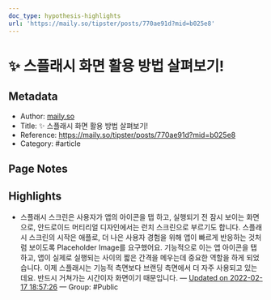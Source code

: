 ```yaml
---
doc_type: hypothesis-highlights
url: 'https://maily.so/tipster/posts/770ae91d?mid=b025e8'
---
```


# ✨ 스플래시 화면 활용 방법 살펴보기!

## Metadata
- Author: [maily.so]()
- Title: ✨ 스플래시 화면 활용 방법 살펴보기!
- Reference: https://maily.so/tipster/posts/770ae91d?mid=b025e8
- Category: #article

## Page Notes
## Highlights
- 스플래시 스크린은 사용자가 앱의 아이콘을 탭 하고, 실행되기 전 잠시 보이는 화면으로, 안드로이드 머티리얼 디자인에서는 런치 스크린으로 부르기도 합니다. 스플래시 스크린의 시작은 애플로, 더 나은 사용자 경험을 위해 앱이 빠르게 반응하는 것처럼 보이도록 Placeholder Image를 요구했어요. 기능적으로 이는 앱 아이콘을 탭 하고, 앱이 실제로 실행되는 사이의 짧은 간격을 메우는데 중요한 역할을 하게 되었습니다. 이제 스플래시는 기능적 측면보다 브랜딩 측면에서 더 자주 사용되고 있는데요. 반드시 거쳐가는 시간이자 화면이기 때문입니다. — [Updated on 2022-02-17 18:57:26](https://hyp.is/ArMXFI_YEeyya4PCQcosJQ/maily.so/tipster/posts/770ae91d?mid=b025e8) — Group: #Public



